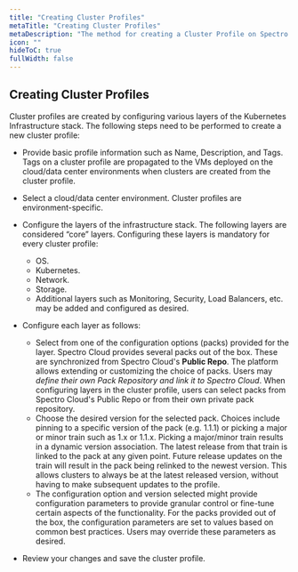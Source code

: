 ```yaml
---
title: "Creating Cluster Profiles"
metaTitle: "Creating Cluster Profiles"
metaDescription: "The method for creating a Cluster Profile on Spectro Cloud"
icon: ""
hideToC: true
fullWidth: false
---
```


## Creating Cluster Profiles

Cluster profiles are created by configuring various layers of the Kubernetes Infrastructure stack. The following steps need to be performed to create a new cluster profile:

* Provide basic profile information such as Name, Description, and Tags. Tags on a cluster profile are propagated to the VMs deployed on the cloud/data center environments when clusters are created from the cluster profile.
* Select a cloud/data center environment. Cluster profiles are environment-specific.
* Configure the layers of the infrastructure stack. The following layers are considered “core” layers. Configuring these layers is mandatory for every cluster profile:
  * OS.
  * Kubernetes.
  * Network.
  * Storage.
  * Additional layers such as Monitoring, Security, Load Balancers, etc. may be added and configured as desired.

* Configure each layer as follows:
  * Select from one of the configuration options (packs) provided for the layer. Spectro Cloud provides several packs out of the box. These are synchronized from Spectro Cloud's **Public Repo**. The platform allows extending or customizing the choice of packs. Users may *define their own Pack Repository and link it to Spectro Cloud*. When configuring layers in the cluster profile, users can select packs from Spectro Cloud's Public Repo or from their own private pack repository.
  * Choose the desired version for the selected pack. Choices include pinning to a specific version of the pack (e.g. 1.1.1) or picking a major or minor train such as 1.x or 1.1.x. Picking a major/minor train results in a dynamic version association. The latest release from that train is linked to the pack at any given point. Future release updates on the train will result in the pack being relinked to the newest version. This allows clusters to always be at the latest released version, without having to make subsequent updates to the profile.
  * The configuration option and version selected might provide configuration parameters to provide granular control or fine-tune certain aspects of the functionality. For the packs provided out of the box, the configuration parameters are set to values based on common best practices. Users may override these parameters as desired.

* Review your changes and save the cluster profile.
